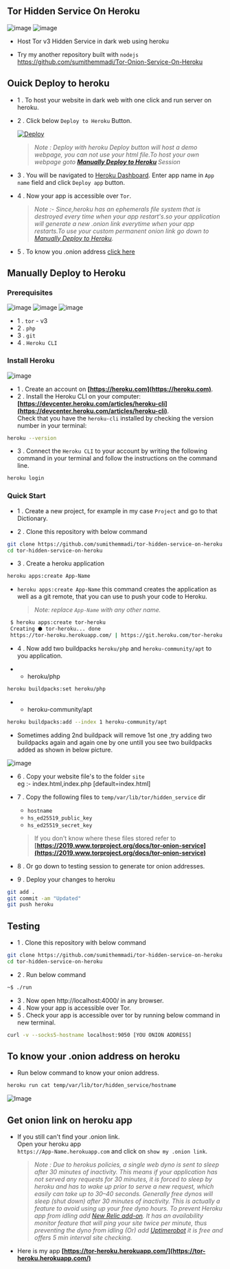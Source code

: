 ## Tor Hidden Service On Heroku
![image](https://img.shields.io/badge/Heroku-430098?style=for-the-badge&logo=heroku&logoColor=white) ![image](https://img.shields.io/badge/Tor-7D4698?style=for-the-badge&logo=Tor-Browser&logoColor=white)

- Host Tor v3 Hidden Service in dark web using heroku

- Try my another repository built with `nodejs` https://github.com/sumithemmadi/Tor-Onion-Service-On-Heroku
<!--
![IMG_20210822_194228.jpg](IMG_20210822_194228.jpg)
-->


## Ouick Deploy to heroku
- 1 . To  host your website in dark web  with one click and run server on heroku.
- 2 . Click below `Deploy to Heroku` Button.

   [![Deploy](https://www.herokucdn.com/deploy/button.svg)](https://heroku.com/deploy?template=https://github.com/sumithemmadi/tor-hidden-service-on-heroku)
    >  _Note : Deploy with  heroku Deploy  button will host a demo webpage, you  can not use your html file.To host your own webpage goto  <b>[Manually Deploy to Heroku](https://github.com/sumithemmadi/tor-hidden-service-on-heroku/blob/main/README.md#manually-deploy-to-heroku)
</b> Session_
- 3 . You will be navigated to [Heroku Dashboard](https://dashboard.heroku.com). Enter app name in `App name` field and click `Deploy app` button.
- 4 . Now your app is accessible over `Tor`.
    > _Note :- Since,heroku has an ephemerals file system that is destroyed every time when your app restart's.so your application will generate a new .onion link everytime when your app restarts.To use your custom permanent onion link  go down to [Manually Deploy to Heroku](https://github.com/sumithemmadi/tor-hidden-service-on-heroku/blob/main/README.md#manually-deploy-to-heroku)._
- 5 . To  know you .onion address [click here](https://github.com/sumithemmadi/tor-hidden-service-on-heroku#get-onion-link-on-heroku-app)

## Manually Deploy to Heroku

### Prerequisites

![image](https://img.shields.io/badge/PHP-777BB4?style=for-the-badge&logo=php&logoColor=white) ![image](https://img.shields.io/badge/git-000000?style=for-the-badge&logo=git&logoColor=white) ![image](https://img.shields.io/badge/Tor-7D4698?style=for-the-badge&logo=Tor-Browser&logoColor=white) 

- 1 . `tor` - v3
- 2 . `php`
- 3 . `git`
- 4 . `Heroku CLI`

### Install Heroku
![image](https://img.shields.io/badge/Heroku-430098?style=for-the-badge&logo=heroku&logoColor=white)

- 1 . Create an account on  **[https://heroku.com](https://heroku.com)**.
- 2 . Install the Heroku CLI on your computer: <br/>**[https://devcenter.heroku.com/articles/heroku-cli](https://devcenter.heroku.com/articles/heroku-cli)**. 
<br/>Check that you have the `heroku-cli` installed by checking the version number in your terminal:
```bash
heroku --version
```
- 3 . Connect the `Heroku CLI` to your account by writing the following command in your terminal and follow the instructions on the command line.
```bash
heroku login
```


### Quick Start

- 1 . Create a new project, for example in my case  `Project` and go to that Dictionary.

- 2 . Clone this repository with below command
```bash
git clone https://github.com/sumithemmadi/tor-hidden-service-on-heroku
cd tor-hidden-service-on-heroku
```
- 3 . Create a heroku application
```bash
heroku apps:create App-Name
```
-  `heroku apps:create App-Name` this command creates the application as well as a git remote, that you can use to push your code to Heroku.

    > _Note: replace `App-Name` with  any other name._
```bash
 $ heroku apps:create tor-heroku
 Creating ⬢ tor-heroku... done
 https://tor-heroku.herokuapp.com/ | https://git.heroku.com/tor-heroku.git
```
- 4 . Now add two buildpacks `heroku/php` and `heroku-community/apt` to you application.

- - heroku/php

```bash
heroku buildpacks:set heroku/php
```
- - heroku-community/apt

```bash
heroku buildpacks:add --index 1 heroku-community/apt
```


- Sometimes adding 2nd buildpack will remove 1st one ,try adding two  buildpacks again and again one by one untill you see two buildpacks added as shown in below picture.

![image](https://user-images.githubusercontent.com/50250422/136435430-e3500932-4ee7-4635-b2b3-d99c7d10f496.jpg)
- 6 . Copy your website file's to the folder `site` <br>
      eg :- index.html,index.php [default=index.html]

- 7 . Copy the following files to `temp/var/lib/tor/hidden_service` dir<br> 

   - `hostname`
   - `hs_ed25519_public_key`
   - `hs_ed25519_secret_key`


    > If you don't know where these files stored refer to **[https://2019.www.torproject.org/docs/tor-onion-service](https://2019.www.torproject.org/docs/tor-onion-service)**
  
- 8 . Or go down to testing session to generate tor onion addresses.

- 9 . Deploy your changes to heroku
```bash
git add .
git commit -am "Updated"
git push heroku
```
## Testing

- 1 . Clone this repository with below command
```bash
git clone https://github.com/sumithemmadi/tor-hidden-service-on-heroku
cd tor-hidden-service-on-heroku
```

- 2 . Run below command

```bash
~$ ./run
```
- 3 . Now open http://localhost:4000/ in any browser.
- 4 . Now your app is accessible over Tor.
- 5 . Check your app is accessible over tor by running below command in new terminal.
```bash
curl -v --socks5-hostname localhost:9050 [YOU ONION ADDRESS]
```

## To know your .onion address on heroku
- Run below command to know your onion address.

```bash
heroku run cat temp/var/lib/tor/hidden_service/hostname
```
![Image](https://raw.githubusercontent.com/sumithemmadi/Tor-Onion-Service-On-Heroku/gh-pages/images/hostname.jpg)
## Get onion link on heroku app
-  If you still can't find your .onion link. <br> Open your heroku app <br>`https://App-Name.herokuapp.com` and click on `show my .onion link`.
   > _Note : Due to herokus policies, a single web dyno is sent to sleep after 30 minutes of inactivity. This means if your application has not served any requests for 30 minutes, it is forced to sleep by heroku and has to wake up prior to serve a new request, which easily can take up to 30–40 seconds. Generally free dynos will sleep (shut down) after 30 minutes of inactivity. This is actually a feature to avoid using up your free dyno hours. To prevent Heroku app from idling add [New Relic add-on](https://elements.heroku.com/addons/newrelic). It has an availability monitor feature that will ping your site twice per minute, thus preventing the dyno from idling (Or) add  [Uptimerobot](https://uptimerobot.com/) it is free and offers 5 min interval site checking._

-  Here is my app 
    **[https://tor-heroku.herokuapp.com/](https://tor-heroku.herokuapp.com/)**
